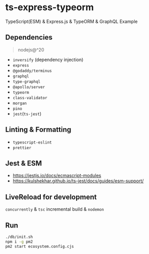# ts-express-typeorm

TypeScript(ESM) & Express.js & TypeORM & GraphQL Example

## Dependencies

> nodejs@^20

- `inversify` (dependency injection)
- `express`
- `@godaddy/terminus`
- `graphql`
- `type-graphql`
- `@apollo/server`
- `typeorm`
- `class-validator`
- `morgan`
- `pino`
- `jest`(`ts-jest`)

## Linting & Formatting

- `typescript-eslint`
- `prettier`

## Jest & ESM

- <https://jestjs.io/docs/ecmascript-modules>
- <https://kulshekhar.github.io/ts-jest/docs/guides/esm-support/>

## LiveReload for development

`concurrently` & `tsc` incremental build & `nodemon`

## Run

```sh
./db/init.sh
npm i -g pm2
pm2 start ecosystem.config.cjs
```

